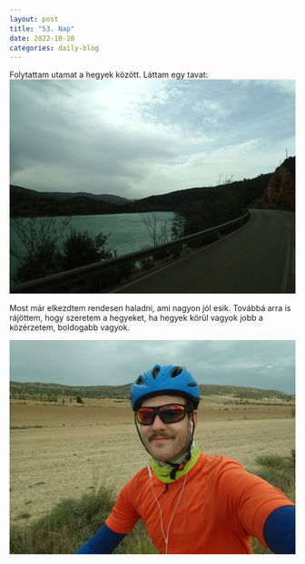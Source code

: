 ```yaml
---
layout: post
title: "53. Nap"
date: 2022-10-20
categories: daily-blog
---
```


Folytattam utamat a hegyek között. Láttam egy tavat: ![Tó](/day53lake.jpg)

Most már elkezdtem rendesen haladni, ami nagyon jól esik. Továbbá arra is rájöttem, hogy szeretem a hegyeket, ha hegyek körül vagyok jobb a közérzetem, boldogabb vagyok.

![Én](/day53me.jpg)
